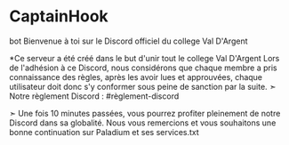 # CaptainHook
bot
Bienvenue à toi sur le Discord officiel du college Val D'Argent

*Ce serveur a été créé dans le but d'unir tout le college Val D'Argent
Lors de l'adhésion à ce Discord, nous considérons que chaque membre a pris connaissance des règles, après les avoir lues et approuvées, chaque utilisateur doit donc s'y conformer sous peine de sanction par la suite. 
➣ Notre règlement Discord : #règlement-discord 

➣ Une fois 10 minutes passées, vous pourrez profiter pleinement de notre Discord dans sa globalité. 
Nous vous remercions et vous souhaitons une bonne continuation sur Paladium et ses services.txt

